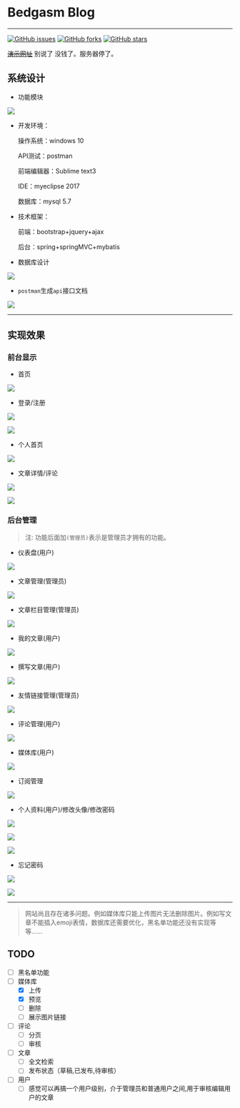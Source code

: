 # Bedgasm Blog 

---

[![GitHub issues](https://img.shields.io/github/issues/ssm-scauGroup/BedgasmBlog.svg?style=flat-square)](https://github.com/ssm-scauGroup/BedgasmBlog/issues)
[![GitHub forks](https://img.shields.io/github/forks/ssm-scauGroup/BedgasmBlog.svg?style=flat-square)](https://github.com/ssm-scauGroup/BedgasmBlog/network)
[![GitHub stars](https://img.shields.io/github/stars/ssm-scauGroup/BedgasmBlog.svg?style=flat-square)](https://github.com/ssm-scauGroup/BedgasmBlog/stargazers)

~~[演示网址](http://bedgasmblog.cn)~~  别说了 没钱了。服务器停了。

## 系统设计

- 功能模块

![](https://ws1.sinaimg.cn/large/ecb0a9c3gy1fu3jd568mnj20w30hrdmj.jpg)

- 开发环境：

    操作系统：windows 10

    API测试：postman

    前端编辑器：Sublime text3

    IDE：myeclipse 2017

    数据库：mysql 5.7

- 技术框架：

    前端：bootstrap+jquery+ajax

    后台：spring+springMVC+mybatis

- 数据库设计

![](https://ws1.sinaimg.cn/large/ecb0a9c3gy1fu3ji222g9j20mv0hs0ww.jpg)

- `postman`生成`api`接口文档

![](https://ws1.sinaimg.cn/large/ecb0a9c3gy1fu3jj4l8fhj20z20hadit.jpg)

---

## 实现效果

### 前台显示

- 首页

![](https://ws1.sinaimg.cn/large/ecb0a9c3gy1fu3jk9det3j20yt0h4k6h.jpg)

- 登录/注册

![](https://ws1.sinaimg.cn/large/ecb0a9c3gy1fu3jm4ehguj20a50b8mxo.jpg)

![](https://ws1.sinaimg.cn/large/ecb0a9c3gy1fu3jlit5tyj20b60duaa5.jpg)

- 个人首页

![](https://ws1.sinaimg.cn/large/ecb0a9c3gy1fu3jmh4h6hj20yu0hc77c.jpg)

- 文章详情/评论

![](https://ws1.sinaimg.cn/large/ecb0a9c3gy1fu3jnpykhkj20yr0h543a.jpg)

![](https://ws1.sinaimg.cn/large/ecb0a9c3gy1fu3jn9si06j20yj0gbgn4.jpg)

### 后台管理

> 注: 功能后面加`(管理员)`表示是管理员才拥有的功能。

- 仪表盘(用户)

![](https://ws1.sinaimg.cn/large/ecb0a9c3gy1fu3jomw5afj20xg0ffta9.jpg)

- 文章管理(管理员)

![](https://ws1.sinaimg.cn/large/ecb0a9c3gy1fu3jp06o0uj20y90dyjuf.jpg)

- 文章栏目管理(管理员)

![](https://ws1.sinaimg.cn/large/ecb0a9c3gy1fu3jrkvij2j20z90e53zn.jpg)

- 我的文章(用户)

![](https://ws1.sinaimg.cn/large/ecb0a9c3gy1fu3jpdjh9rj20xa0czgms.jpg)

- 撰写文章(用户)

![](https://ws1.sinaimg.cn/large/ecb0a9c3gy1fu3jptahbnj20vv0ep7cl.jpg)

- 友情链接管理(管理员)

![](https://ws1.sinaimg.cn/large/ecb0a9c3gy1fu3jwtgw75j20xb0fpq4j.jpg)

- 评论管理(用户)

![](https://ws1.sinaimg.cn/large/ecb0a9c3gy1fu3jsdkn7cj20w90fjq5z.jpg)

- 媒体库(用户)

![](https://ws1.sinaimg.cn/large/ecb0a9c3gy1fu3jqbrl9gj20uq0f57cm.jpg)

- 订阅管理

![](https://ws1.sinaimg.cn/large/ecb0a9c3gy1fu3jvf140ij20vc0elq3o.jpg)

- 个人资料(用户)/修改头像/修改密码

![](https://ws1.sinaimg.cn/large/ecb0a9c3gy1fu3jxww22tj20y70g4abg.jpg)

![](https://ws1.sinaimg.cn/large/ecb0a9c3gy1fu3jybm9tdj20x60ghgqr.jpg)

![](https://ws1.sinaimg.cn/large/ecb0a9c3gy1fu3jzw3to4j20xq0h0dgu.jpg)

- 忘记密码

![](https://ws1.sinaimg.cn/large/ecb0a9c3gy1fu3k1wn039j21fm0rf0tm.jpg)

![](https://ws1.sinaimg.cn/large/ecb0a9c3gy1fu3k3us8ajj211i0gu75l.jpg)

---

> 网站尚且存在诸多问题。例如媒体库只能上传图片无法删除图片。例如写文章不能插入emoji表情，数据库还需要优化，黑名单功能还没有实现等等……

## TODO

- [ ] 黑名单功能
- [ ] 媒体库
    - [x] 上传
    - [x] 预览
    - [ ] 删除
    - [ ] 展示图片链接
- [ ] 评论
    - [ ] 分页
    - [ ] 审核
- [ ] 文章
    - [ ] 全文检索
    - [ ] 发布状态（草稿,已发布,待审核）
- [ ] 用户
    - [ ] 感觉可以再搞一个用户级别，介于管理员和普通用户之间,用于审核编辑用户的文章